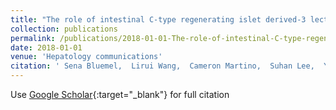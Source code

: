 ```yaml
---
title: "The role of intestinal C-type regenerating islet derived-3 lectins for nonalcoholic steatohepatitis"
collection: publications
permalink: /publications/2018-01-01-The-role-of-intestinal-C-type-regenerating-islet-derived-3-lectins-for-nonalcoholic-steatohepatitis
date: 2018-01-01
venue: 'Hepatology communications'
citation: ' Sena Bluemel,  Lirui Wang,  Cameron Martino,  Suhan Lee,  Yanhan Wang,  Brandon Williams,  Angela Horvath,  Vanessa Stadlbauer,  Karsten Zengler,  Bernd Schnabl, &quot;The role of intestinal C-type regenerating islet derived-3 lectins for nonalcoholic steatohepatitis.&quot; Hepatology communications, 2018.'
---
```

Use [Google Scholar](https://scholar.google.com/scholar?q=The+role+of+intestinal+C+type+regenerating+islet+derived+3+lectins+for+nonalcoholic+steatohepatitis){:target="_blank"} for full citation